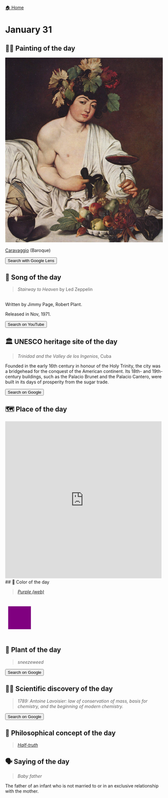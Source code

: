 
[🏠 Home](../../index.md)

# January 31

## 🧑‍🎨 Painting of the day

<img width="600" src="../img/Caravaggio_2.jpg">

[Caravaggio](http://en.wikipedia.org/wiki/Caravaggio) (Baroque)

<button class="btn btn-success"
onclick=" window.open('https://lens.google.com/uploadbyurl?url=https://iretes.github.io/one-a-day/data/img/Caravaggio_2.jpg','_blank')">
Search with Google Lens
</button>

## 🎼 Song of the day

> *Stairway to Heaven*
by Led Zeppelin

<br />Written by Jimmy Page, Robert Plant.

Released in Nov, 1971.

<button class="btn btn-success"
onclick=" window.open('http://www.youtube.com/search?q=Stairway to Heaven by Led Zeppelin','_blank')">
Search on YouTube
</button>

## 🏛️ UNESCO heritage site of the day

> *Trinidad and the Valley de los Ingenios*, Cuba

<p>Founded in the early 16th century in honour of the Holy Trinity, the city was a bridgehead for the conquest of the American continent. Its 18th- and 19th-century buildings, such as the Palacio Brunet and the Palacio Cantero, were built in its days of prosperity from the sugar trade.</p>

<button class="btn btn-success"
onclick=" window.open('http://www.google.com/search?q=Trinidad and the Valley de los Ingenios','_blank')">
Search on Google
</button>

## 🗺️ Place of the day

<iframe
src="https://www.mapcrunch.com"
name="mapcrunch"
width="500"
height="500"
allowTransparency="true"
scrolling="no"
frameborder="0"
>
</iframe>
## 🎨 Color of the day

> *[Purple (web)](https://en.wikipedia.org/wiki/Shades_of_purple#Purple_(HTML/CSS_color)_(patriarch))*

<div style="color:#800080; font-size: 100px;">&#9632;</div>

## 🌿 Plant of the day

> *sneezeweed*

<button class="btn btn-success"
onclick=" window.open('http://www.google.com/search?q=sneezeweed','_blank')">
Search on Google
</button>

## 🧑‍🔬 Scientific discovery of the day

> *1789: Antoine Lavoisier: law of conservation of mass, basis for chemistry, and the beginning of modern chemistry.*

<button class="btn btn-success"
onclick=" window.open('http://www.google.com/search?q=1789: Antoine Lavoisier: law of conservation of mass, basis for chemistry, and the beginning of modern chemistry.','_blank')"> 
Search on Google
</button>

## 💭 Philosophical concept of the day

> *[Half-truth](https://en.wikipedia.org/wiki/Half-truth)*

## 🗣️ Saying of the day

> *Baby father*

The father of an infant who is not married to or in an exclusive relationship with the mother.
